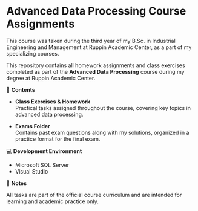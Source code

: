 # Advanced Data Processing Course Assignments

This course was taken during the third year of my B.Sc. in Industrial Engineering and Management at Ruppin Academic Center, as a part of my specializing courses.

This repository contains all homework assignments and class exercises completed as part of the **Advanced Data Processing** course during my degree at Ruppin Academic Center.

📁 **Contents**

- **Class Exercises & Homework**  
  Practical tasks assigned throughout the course, covering key topics in advanced data processing.

- **Exams Folder**  
  Contains past exam questions along with my solutions, organized in a practice format for the final exam.

💻 **Development Environment**

- Microsoft SQL Server
- Visual Studio

📝 **Notes**

All tasks are part of the official course curriculum and are intended for learning and academic practice only.
